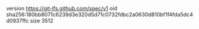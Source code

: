 version https://git-lfs.github.com/spec/v1
oid sha256:180bb8071c6239d3e320d5d71c0732fdbc2a0630d810bf1f4fda5dc4d0937ffc
size 3512
